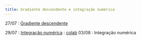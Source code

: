 ```yaml
---
title: Gradiente descendente e integração numérica
---
```


27/07
: [Gradiente descendente](https://youtu.be/eMA504ekQLI)

29/07
: [Integração numérica](https://youtu.be/D3oslO0nJvU)
  : [colab](https://colab.research.google.com/drive/1KhSQpyhKggrD_vm_syrSwq4xW9JSPGT4?usp=sharing)
03/08
: Integração numérica

